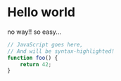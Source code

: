 # Hello world

no way!!
so easy...

```js
// JavaScript goes here,
// And will be syntax-highlighted!
function foo() {
	return 42;
}
```
